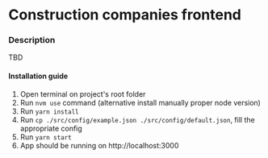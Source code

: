 # Construction companies frontend

### Description
TBD

#### Installation guide

1) Open terminal on project's root folder
2) Run `nvm use` command (alternative install manually proper node version)
3) Run `yarn install`
4) Run `cp ./src/config/example.json ./src/config/default.json`, fill the appropriate config
5) Run `yarn start`
6) App should be running on http://localhost:3000

